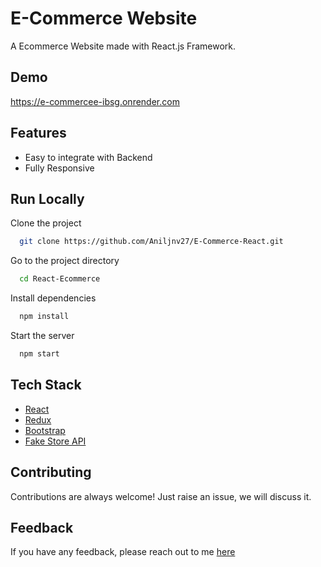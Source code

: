 # E-Commerce Website

A Ecommerce Website made with React.js Framework.


## Demo

https://e-commercee-ibsg.onrender.com

## Features

- Easy to integrate with Backend
- Fully Responsive


## Run Locally

Clone the project

```bash
  git clone https://github.com/Aniljnv27/E-Commerce-React.git
```

Go to the project directory

```bash
  cd React-Ecommerce
```

Install dependencies

```bash
  npm install
```

Start the server

```bash
  npm start
```



## Tech Stack

* [React](https://reactjs.org/)
* [Redux](https://redux.js.org/)
* [Bootstrap](https://getbootstrap.com/)
* [Fake Store API](https://fakestoreapi.com/)

## Contributing

Contributions are always welcome!
Just raise an issue, we will discuss it.


## Feedback

If you have any feedback, please reach out to me [here](https://e-commercee-ibsg.onrender.com/)



